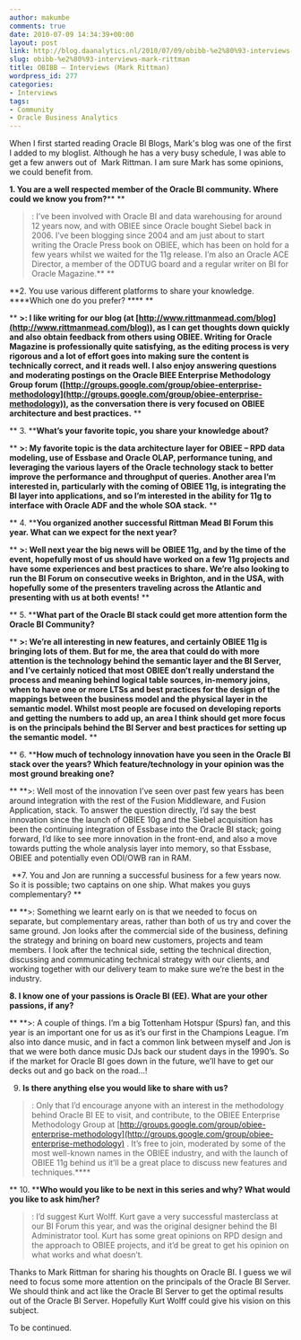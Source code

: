 ```yaml
---
author: makumbe
comments: true
date: 2010-07-09 14:34:39+00:00
layout: post
link: http://blog.daanalytics.nl/2010/07/09/obibb-%e2%80%93-interviews-mark-rittman/
slug: obibb-%e2%80%93-interviews-mark-rittman
title: OBIBB – Interviews (Mark Rittman)
wordpress_id: 277
categories:
- Interviews
tags:
- Community
- Oracle Business Analytics
---
```


When I first started reading Oracle BI Blogs, Mark's blog was one of the first I added to my bloglist. Although he has a very busy schedule, I was able to get a few anwers out of  Mark Rittman. I am sure Mark has some opinions, we could benefit from.

**1. You are a well respected member of the Oracle BI community. Where could we know you from?**** **

>: I’ve been involved with Oracle BI and data warehousing for around 12 years now, and with OBIEE since Oracle bought Siebel back in 2006. I’ve been blogging since 2004 and am just about to start writing the Oracle Press book on OBIEE, which has been on hold for a few years whilst we waited for the 11g release. I’m also an Oracle ACE Director, a member of the ODTUG board and a regular writer on BI for Oracle Magazine.** **

**2. You use various different platforms to share your knowledge. ****Which one do you prefer? **** **

** **>: I like writing for our blog (at [http://www.rittmanmead.com/blog](http://www.rittmanmead.com/blog)), as I can get thoughts down quickly and also obtain feedback from others using OBIEE. Writing for Oracle Magazine is professionally quite satisfying, as the editing process is very rigorous and a lot of effort goes into making sure the content is technically correct, and it reads well. I also enjoy answering questions and moderating postings on the Oracle BIEE Enterprise Methodology Group forum ([http://groups.google.com/group/obiee-enterprise-methodology](http://groups.google.com/group/obiee-enterprise-methodology)), as the conversation there is very focused on OBIEE architecture and best practices.** **

** 3. ****What’s your favorite topic, you share your knowledge about?**

** **>: My favorite topic is the data architecture layer for OBIEE – RPD data modeling, use of Essbase and Oracle OLAP, performance tuning, and leveraging the various layers of the Oracle technology stack to better improve the performance and throughput of queries. Another area I’m interested in, particularly with the coming of OBIEE 11g, is integrating the BI layer into applications, and so I’m interested in the ability for 11g to interface with Oracle ADF and the whole SOA stack.** **

** 4. ****You organized another successful Rittman Mead BI Forum this year. What can we expect for the next year?**

** **>: Well next year the big news will be OBIEE 11g, and by the time of the event, hopefully most of us should have worked on a few 11g projects and have some experiences and best practices to share. We’re also looking to run the BI Forum on consecutive weeks in Brighton, and in the USA, with hopefully some of the presenters traveling across the Atlantic and presenting with us at both events!** **

** 5. ****What part of the Oracle BI stack could get more attention form the Oracle BI Community?**

** **>: We’re all interesting in new features, and certainly OBIEE 11g is bringing lots of them. But for me, the area that could do with more attention is the technology behind the semantic layer and the BI Server, and I’ve certainly noticed that most OBIEE don’t really understand the process and meaning behind logical table sources, in-memory joins, when to have one or more LTSs and best practices for the design of the mappings between the business model and the physical layer in the semantic model. Whilst most people are focused on developing reports and getting the numbers to add up, an area I think should get more focus is on the principals behind the BI Server and best practices for setting up the semantic model.** **

** 6. ****How much of technology innovation have you seen in the Oracle BI stack over the years? Which feature/technology in your opinion was the most ground breaking one?**

** **>: Well most of the innovation I’ve seen over past few years has been around integration with the rest of the Fusion Middleware, and Fusion Application, stack. To answer the question directly, I’d say the best innovation since the launch of OBIEE 10g and the Siebel acquisition has been the continuing integration of Essbase into the Oracle BI stack; going forward, I’d like to see more innovation in the front-end, and also a move towards putting the whole analysis layer into memory, so that Essbase, OBIEE and potentially even ODI/OWB ran in RAM.

 **7. You and Jon are running a successful business for a few years now. So it is possible; two captains on one ship. What makes you guys complementary? **

** **>: Something we learnt early on is that we needed to focus on separate, but complementary areas, rather than both of us try and cover the same ground. Jon looks after the commercial side of the business, defining the strategy and brining on board new customers, projects and team members. I look after the technical side, setting the technical direction, discussing and communicating technical strategy with our clients, and working together with our delivery team to make sure we’re the best in the industry.

**8. I know one of your passions is Oracle BI (EE). What are your other passions, if any?**

** **>: A couple of things. I’m a big Tottenham Hotspur (Spurs) fan, and this year is an important one for us as it’s our first in the Champions League. I’m also into dance music, and in fact a common link between myself and Jon is that we were both dance music DJs back our student days in the 1990’s. So if the market for Oracle BI goes down in the future, we’ll have to get our decks out and go back on the road…!

9. **Is there anything else you would like to share with us?**

>: Only that I’d encourage anyone with an interest in the methodology behind Oracle BI EE to visit, and contribute, to the OBIEE Enterprise Methodology Group at [http://groups.google.com/group/obiee-enterprise-methodology](http://groups.google.com/group/obiee-enterprise-methodology) . It’s free to join, moderated by some of the most well-known names in the OBIEE industry, and with the launch of OBIEE 11g behind us it’ll be a great place to discuss new features and techniques.****

** 10. ****Who would you like to be next in this series and why? What would you like to ask him/her?**

>: I’d suggest Kurt Wolff. Kurt gave a very successful masterclass at our BI Forum this year, and was the original designer behind the BI Administrator tool. Kurt has some great opinions on RPD design and the approach to OBIEE projects, and it’d be great to get his opinion on what works and what doesn’t.

Thanks to Mark Rittman for sharing his thoughts on Oracle BI. I guess we wil need to focus some more attention on the principals of the Oracle BI Server. We should think and act like the Oracle BI Server to get the optimal results out of the Oracle BI Server. Hopefully Kurt Wolff could give his vision on this subject.

To be continued.
